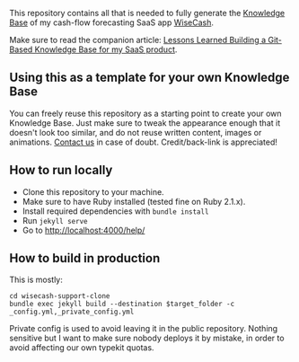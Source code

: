 This repository contains all that is needed to fully generate the [Knowledge Base](https://www.wisecashhq.com/help/what-is-wisecash) of my cash-flow forecasting SaaS app [WiseCash](https://www.wisecashhq.com).

Make sure to read the companion article: [Lessons Learned Building a Git-Based Knowledge Base for my SaaS product](https://www.wisecashhq.com/blog/lessons-learned-creating-a-git-based-knowledge-base-for-my-saas-product).

## Using this as a template for your own Knowledge Base

You can freely reuse this repository as a starting point to create your own Knowledge Base. Just make sure to tweak the appearance enough that it doesn't look too similar, and do not reuse written content, images or animations. [Contact us](mailto:support@wisecashhq.com) in case of doubt. Credit/back-link is appreciated!

## How to run locally

* Clone this repository to your machine.
* Make sure to have Ruby installed (tested fine on Ruby 2.1.x).
* Install required dependencies with `bundle install`
* Run `jekyll serve`
* Go to [http://localhost:4000/help/](http://localhost:4000/help/)

## How to build in production

This is mostly:

```
cd wisecash-support-clone
bundle exec jekyll build --destination $target_folder -c _config.yml,_private_config.yml
```

Private config is used to avoid leaving it in the public repository. Nothing sensitive but I want to make sure nobody deploys it by mistake, in order to avoid affecting our own typekit quotas.
